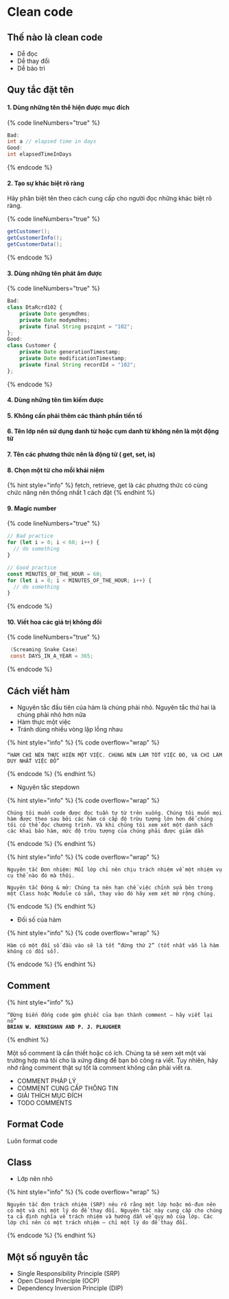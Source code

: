 # Clean code

## Thế nào là clean code

* Dễ đọc
* Dễ thay đổi
* Dễ bảo trì

## Quy tắc đặt tên

#### 1. Dùng những tên thể hiện được mục đích

{% code lineNumbers="true" %}
```java
Bad: 
int a // elapsed time in days
Good: 
int elapsedTimeInDays
```
{% endcode %}

#### 2. Tạo sự khác biệt rõ ràng

Hãy phân biệt tên theo cách cung cấp cho người đọc những khác biệt rõ ràng.

{% code lineNumbers="true" %}
```java
getCustomer();
getCustomerInfo();
getCustomerData();
```
{% endcode %}

#### 3. Dùng những tên phát âm được

{% code lineNumbers="true" %}
```javascript
Bad:
class DtaRcrd102 {
    private Date genymdhms;
    private Date modymdhms;
    private final String pszqint = "102";
};
Good:
class Customer {
    private Date generationTimestamp;
    private Date modificationTimestamp;
    private final String recordId = "102";
};
```
{% endcode %}

#### 4. Dùng những tên tìm kiếm được

#### 5. Không cần phải thêm các thành phần tiền tố

#### 6. Tên lớp nên sử dụng danh từ hoặc cụm danh từ không nên là một động từ

#### 7. Tên các phương thức nên là động từ ( get, set, is)

#### 8. Chọn một từ cho mỗi khái niệm

{% hint style="info" %}
fetch, retrieve, get là các phương thức có cùng chức năng nên thống nhất 1 cách đặt
{% endhint %}

#### 9. Magic number

{% code lineNumbers="true" %}
```javascript
// Bad practice
for (let i = 0; i < 60; i++) {
  // do something
}

// Good practice
const MINUTES_OF_THE_HOUR = 60;
for (let i = 0; i < MINUTES_OF_THE_HOUR; i++) {
  // do something
}
```
{% endcode %}

#### 10. Viết hoa các giá trị không đổi

{% code lineNumbers="true" %}
```java
 (Screaming Snake Case) 
 const DAYS_IN_A_YEAR = 365;
```
{% endcode %}

## Cách viết hàm

* Nguyên tắc đầu tiên của hàm là chúng phải nhỏ. Nguyên tắc thứ hai là chúng phải nhỏ hơn nữa
* Hàm thực một việc
* Tránh dùng nhiều vòng lặp lồng nhau

{% hint style="info" %}
{% code overflow="wrap" %}
```
“HÀM CHỈ NÊN THỰC HIỆN MỘT VIỆC. CHÚNG NÊN LÀM TỐT VIỆC ĐÓ, VÀ CHỈ LÀM DUY NHẤT VIỆC ĐÓ”
```
{% endcode %}
{% endhint %}

* Nguyên tắc stepdown

{% hint style="info" %}
{% code overflow="wrap" %}
```
Chúng tôi muốn code được đọc tuần tự từ trên xuống. Chúng tôi muốn mọi hàm được theo sau bởi các hàm có cấp độ trừu tượng lớn hơn để chúng tôi có thể đọc chương trình. Và khi chúng tôi xem xét một danh sách các khai báo hàm, mức độ trừu tượng của chúng phải được giảm dần
```
{% endcode %}
{% endhint %}

{% hint style="info" %}
{% code overflow="wrap" %}
```
Nguyên tắc Đơn nhiệm: Mỗi lớp chỉ nên chịu trách nhiệm về một nhiệm vụ cụ thể nào đó mà thôi.

Nguyên tắc Đóng & mở: Chúng ta nên hạn chế việc chỉnh sửa bên trong một Class hoặc Module có sẵn, thay vào đó hãy xem xét mở rộng chúng.
```
{% endcode %}
{% endhint %}

* Đối số của hàm

{% hint style="info" %}
{% code overflow="wrap" %}
```
Hàm có một đối số đầu vào sẽ là tốt “đứng thứ 2” (tốt nhất vẫn là hàm không có đối số).
```
{% endcode %}
{% endhint %}

## Comment

{% hint style="info" %}
<pre><code>“Đừng biến đống code gớm ghiếc của bạn thành comment – hãy viết lại nó”
<strong>BRIAN W. KERNIGHAN AND P. J. PLAUGHER</strong></code></pre>
{% endhint %}

Một số comment là cần thiết hoặc có ích. Chúng ta sẽ xem xét một vài trường hợp mà tôi cho là xứng đáng để bạn bỏ công ra viết. Tuy nhiên, hãy nhớ rằng comment thật sự tốt là comment không cần phải viết ra.

* COMMENT PHÁP LÝ
* COMMENT CUNG CẤP THÔNG TIN
* GIẢI THÍCH MỤC ĐÍCH
* TODO COMMENTS

## Format Code

Luôn format code

## Class

* Lớp nên nhỏ

{% hint style="info" %}
{% code overflow="wrap" %}
```
Nguyên tắc đơn trách nhiệm (SRP) nêu rõ rằng một lớp hoặc mô-đun nên có một và chỉ một lý do để thay đổi. Nguyên tắc này cung cấp cho chúng ta cả định nghĩa về trách nhiệm và hướng dẫn về quy mô của lớp. Các lớp chỉ nên có một trách nhiệm — chỉ một lý do để thay đổi.
```
{% endcode %}
{% endhint %}

## Một số nguyên tắc

* Single Responsibility Principle (SRP)
* Open Closed Principle (OCP)
* Dependency Inversion Principle (DIP)
